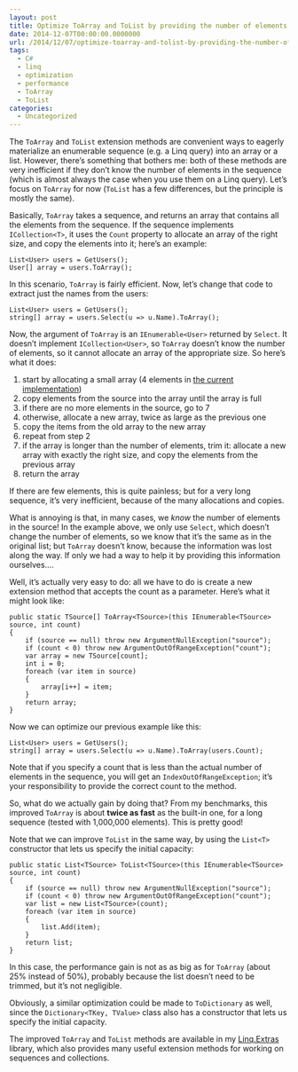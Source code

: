 ```yaml
---
layout: post
title: Optimize ToArray and ToList by providing the number of elements
date: 2014-12-07T00:00:00.0000000
url: /2014/12/07/optimize-toarray-and-tolist-by-providing-the-number-of-elements/
tags:
  - C#
  - linq
  - optimization
  - performance
  - ToArray
  - ToList
categories:
  - Uncategorized
---
```



The `ToArray` and `ToList` extension methods are convenient ways to eagerly materialize an enumerable sequence (e.g. a Linq query) into an array or a list. However, there’s something that bothers me: both of these methods are very inefficient if they don’t know the number of elements in the sequence (which is almost always the case when you use them on a Linq query). Let’s focus on `ToArray` for now (`ToList` has a few differences, but the principle is mostly the same).

Basically, `ToArray` takes a sequence, and returns an array that contains all the elements from the sequence. If the sequence implements `ICollection<T>`, it uses the `Count` property to allocate an array of the right size, and copy the elements into it; here’s an example:

```
List<User> users = GetUsers();
User[] array = users.ToArray();
```

In this scenario, `ToArray` is fairly efficient. Now, let’s change that code to extract just the names from the users:

```
List<User> users = GetUsers();
string[] array = users.Select(u => u.Name).ToArray();
```

Now, the argument of `ToArray` is an `IEnumerable<User>` returned by `Select`. It doesn’t implement `ICollection<User>`, so `ToArray` doesn’t know the number of elements, so it cannot allocate an array of the appropriate size. So here’s what it does:

1. start by allocating a small array (4 elements in [the current implementation](http://referencesource.microsoft.com/#System.Core/System/Linq/Enumerable.cs,783a052330e7d48d))
2. copy elements from the source into the array until the array is full
3. if there are no more elements in the source, go to 7
4. otherwise, allocate a new array, twice as large as the previous one
5. copy the items from the old array to the new array
6. repeat from step 2
7. if the array is longer than the number of elements, trim it: allocate a new array with exactly the right size, and copy the elements from the previous array
8. return the array


If there are few elements, this is quite painless; but for a very long sequence, it’s very inefficient, because of the many allocations and copies.

What is annoying is that, in many cases, we *know* the number of elements in the source! In the example above, we only use `Select`, which doesn’t change the number of elements, so we know that it’s the same as in the original list; but `ToArray` doesn’t know, because the information was lost along the way. If only we had a way to help it by providing this information ourselves….

Well, it’s actually very easy to do: all we have to do is create a new extension method that accepts the count as a parameter. Here’s what it might look like:

```
public static TSource[] ToArray<TSource>(this IEnumerable<TSource> source, int count)
{
    if (source == null) throw new ArgumentNullException("source");
    if (count < 0) throw new ArgumentOutOfRangeException("count");
    var array = new TSource[count];
    int i = 0;
    foreach (var item in source)
    {
        array[i++] = item;
    }
    return array;
}
```

Now we can optimize our previous example like this:

```
List<User> users = GetUsers();
string[] array = users.Select(u => u.Name).ToArray(users.Count);
```

Note that if you specify a count that is less than the actual number of elements in the sequence, you will get an `IndexOutOfRangeException`; it’s your responsibility to provide the correct count to the method.

So, what do we actually gain by doing that? From my benchmarks, this improved `ToArray` is about **twice as fast** as the built-in one, for a long sequence (tested with 1,000,000 elements). This is pretty good!

Note that we can improve `ToList` in the same way, by using the `List<T>` constructor that lets us specify the initial capacity:

```
public static List<TSource> ToList<TSource>(this IEnumerable<TSource> source, int count)
{
    if (source == null) throw new ArgumentNullException("source");
    if (count < 0) throw new ArgumentOutOfRangeException("count");
    var list = new List<TSource>(count);
    foreach (var item in source)
    {
        list.Add(item);
    }
    return list;
}
```

In this case, the performance gain is not as as big as for `ToArray` (about 25% instead of 50%), probably because the list doesn’t need to be trimmed, but it’s not negligible.

Obviously, a similar optimization could be made to `ToDictionary` as well, since the `Dictionary<TKey, TValue>` class also has a constructor that lets us specify the initial capacity.

The improved `ToArray` and `ToList` methods are available in my [Linq.Extras](https://github.com/thomaslevesque/Linq.Extras) library, which also provides many useful extension methods for working on sequences and collections.

